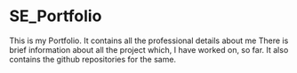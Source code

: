 # SE_Portfolio
This is my Portfolio. It contains all the professional details about me
There is brief information about all the project which, I have worked on, so far. It also contains the github repositories for the same.

